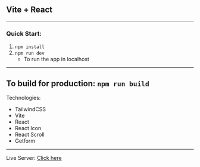 ## Vite + React
----
### Quick Start:
1. `npm install`
2. `npm run dev`
   - To run the app in localhost
----
To build for production: `npm run build`
----
Technologies:
- TailwindCSS
- Vite
- React
- React Icon
- React Scroll
- Getform
-----
Live Server: [Click here](https://lwrncgmbn.github.io/portfolio/)


